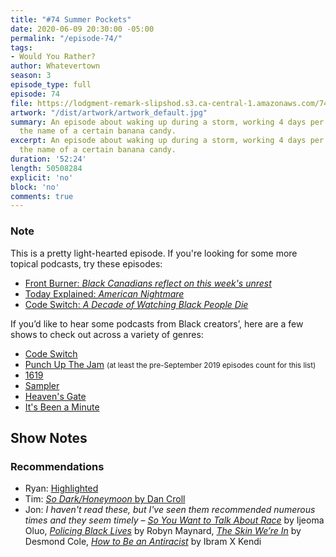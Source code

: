 ```yaml
---
title: "#74 Summer Pockets"
date: 2020-06-09 20:30:00 -05:00
permalink: "/episode-74/"
tags:
- Would You Rather?
author: Whatevertown
season: 3
episode_type: full
episode: 74
file: https://lodgment-remark-slipshod.s3.ca-central-1.amazonaws.com/74.mp3
artwork: "/dist/artwork/artwork_default.jpg"
summary: An episode about waking up during a storm, working 4 days per week, and remembering
  the name of a certain banana candy.
excerpt: An episode about waking up during a storm, working 4 days per week, and remembering
  the name of a certain banana candy.
duration: '52:24'
length: 50508284
explicit: 'no'
block: 'no'
comments: true
---
```


### Note
This is a pretty light-hearted episode. If you're looking for some more topical podcasts, try these episodes:
- [Front Burner: *Black Canadians reflect on this week's unrest*](https://overcast.fm/+PFU_p3H-k)
- [Today Explained: *American Nightmare*](https://overcast.fm/+WEGmBUUUE)
- [Code Switch: *A Decade of Watching Black People Die*](https://overcast.fm/+HuuvvTwoc)

If you’d like to hear some podcasts from Black creators’, here are a few shows to check out across a variety of genres:
- [Code Switch](https://www.npr.org/sections/codeswitch/)
- [Punch Up The Jam](https://headgum.com/punch-up-the-jam) <small>(at least the pre-September 2019 episodes count for this list)</small>
- [1619](https://www.nytimes.com/2020/01/23/podcasts/1619-podcast.html)
- [Sampler](https://gimletmedia.com/shows/sampler)
- [Heaven's Gate](https://www.heavensgate.show)
- [It's Been a Minute](https://www.npr.org/podcasts/510317/its-been-a-minute-with-sam-sanders)

## Show Notes

### Recommendations
- Ryan: [Highlighted](https://highlighted-app.webflow.io)
- Tim: [*So Dark/Honeymoon* by Dan Croll](https://open.spotify.com/album/6ECKkTFBqGAsRorCvZqNA6?si=r1MffyQTReSTljjun-mb0g)
- Jon: *I haven't read these, but I've seen them recommended numerous times and they seem timely* – [*So You Want to Talk About Race*](https://www.goodreads.com/book/show/35099718-so-you-want-to-talk-about-race) by Ijeoma Oluo, [*Policing Black Lives*](https://www.goodreads.com/book/show/35090592-policing-black-lives) by Robyn Maynard, [*The Skin We’re In*](https://www.goodreads.com/book/show/50870424-the-skin-we-re-in) by Desmond Cole, [*How to Be an Antiracist*](https://www.goodreads.com/book/show/40265832-how-to-be-an-antiracist) by Ibram X Kendi
